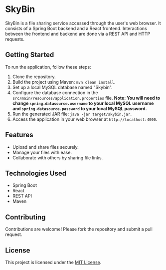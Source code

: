 # SkyBin

SkyBin is a file sharing service accessed through the user's web browser. It consists of a Spring Boot backend and a React frontend. Interactions between the frontend and backend are done via a REST API and HTTP requests.

## Getting Started

To run the application, follow these steps:

1. Clone the repository.
2. Build the project using Maven: `mvn clean install`.
3. Set up a local MySQL database named "Skybin".
4. Configure the database connection in the `src/main/resources/application.properties` file. **Note: You will need to change `spring.datasource.username` to your local MySQL username and `spring.datasource.password` to your local MySQL password.**
5. Run the generated JAR file: `java -jar target/skybin.jar`.
6. Access the application in your web browser at `http://localhost:4000`.

## Features

- Upload and share files securely.
- Manage your files with ease.
- Collaborate with others by sharing file links.

## Technologies Used

- Spring Boot
- React
- REST API
- Maven

## Contributing

Contributions are welcome! Please fork the repository and submit a pull request.

## License

This project is licensed under the [MIT License](LICENSE).
